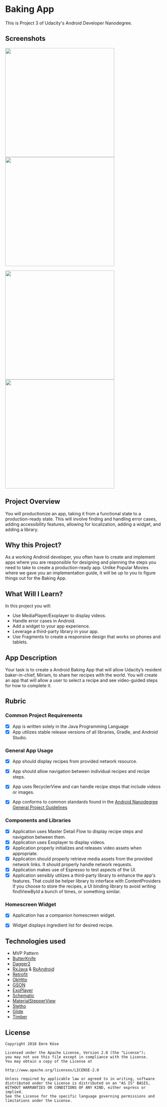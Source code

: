 # Baking App

This is Project 3 of Udacity's Android Developer Nanodegree.


## Screenshots

<img src="" width="350"> <img src="" width="350">

<img src="" width="350"> <img src="" width="350">


## Project Overview
You will productionize an app, taking it from a functional state to a production-ready state. This will involve finding and handling error cases, adding accessibility features, allowing for localization, adding a widget, and adding a library.

## Why this Project?
As a working Android developer, you often have to create and implement apps where you are responsible for designing and planning the steps you need to take to create a production-ready app. Unlike Popular Movies where we gave you an implementation guide, it will be up to you to figure things out for the Baking App.

## What Will I Learn?
In this project you will:

* Use MediaPlayer/Exoplayer to display videos.
* Handle error cases in Android.
* Add a widget to your app experience.
* Leverage a third-party library in your app.
* Use Fragments to create a responsive design that works on phones and tablets.

## App Description
Your task is to create a Android Baking App that will allow Udacity’s resident baker-in-chief, Miriam, to share her recipes with the world. You will create an app that will allow a user to select a recipe and see video-guided steps for how to complete it.



## Rubric

### Common Project Requirements

- [x] App is written solely in the Java Programming Language 
- [x] App utilizes stable release versions of all libraries, Gradle, and Android Studio.

### General App Usage

- [x] App should display recipes from provided network resource.
- [x] App should allow navigation between individual recipes and recipe steps.
- [x] App uses RecyclerView and can handle recipe steps that include videos or images.
- [x] App conforms to common standards found in the [Android Nanodegree General Project Guidelines](http://udacity.github.io/android-nanodegree-guidelines/core.html)


### Components and Libraries

- [x] Application uses Master Detail Flow to display recipe steps and navigation between them.
- [x] Application uses Exoplayer to display videos.
- [x] Application properly initializes and releases video assets when appropriate.
- [x] Application should properly retrieve media assets from the provided network links. It should properly handle network requests.
- [x] Application makes use of Espresso to test aspects of the UI.
- [x] Application sensibly utilizes a third-party library to enhance the app's features. That could be helper library to interface with ContentProviders if you choose to store the recipes, a UI binding library to avoid writing findViewById a bunch of times, or something similar.

### Homescreen Widget

- [x] Application has a companion homescreen widget.
- [x] Widget displays ingredient list for desired recipe.


## Technologies used

* MVP Pattern
* [ButterKnife](https://github.com/JakeWharton/butterknife) 
* [Dagger2](https://github.com/google/dagger) 
* [RxJava](https://github.com/ReactiveX/RxJava) & [RxAndroid](https://github.com/ReactiveX/RxAndroid) 
* [Retrofit](https://github.com/square/retrofit) 
* [OkHttp](https://github.com/square/okhttp) 
* [GSON](https://github.com/google/gson)
* [ExoPlayer](https://github.com/google/ExoPlayer)
* [Schematic](https://github.com/SimonVT/schematic) 
* [MaterialStepperView](https://github.com/fython/MaterialStepperView)
* [Stetho](https://github.com/facebook/stetho) 
* [Glide](https://github.com/bumptech/glide) 
* [Timber](https://github.com/JakeWharton/timber) 


## License
    Copyright 2018 Emre Köse

    Licensed under the Apache License, Version 2.0 (the "License");
    you may not use this file except in compliance with the License.
    You may obtain a copy of the License at

    http://www.apache.org/licenses/LICENSE-2.0

    Unless required by applicable law or agreed to in writing, software
    distributed under the License is distributed on an "AS IS" BASIS,
    WITHOUT WARRANTIES OR CONDITIONS OF ANY KIND, either express or implied.
    See the License for the specific language governing permissions and
    limitations under the License.